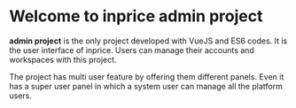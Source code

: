 # Welcome to inprice admin project

**admin project** is the only project developed with VueJS and ES6 codes. It is the user interface of inprice. Users can manage their accounts and workspaces with this project.

The project has multi user feature by offering them different panels. Even it has a super user panel in which a system user can manage all the platform users.
